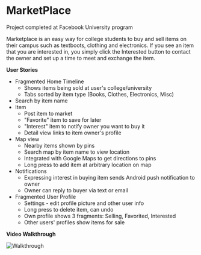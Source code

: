 # MarketPlace
Project completed at Facebook University program

Marketplace is an easy way for college students to buy and sell items on their campus such as textboots, clothing and electronics. If you see an item that you are interested in, you simply click the Interested button to contact the owner and set up a time to meet and exchange the item.

**User Stories**

- Fragmented Home Timeline
  - Shows items being sold at user's college/university
  - Tabs sorted by item type (Books, Clothes, Electronics, Misc)
- Search by item name
- Item
  - Post item to market
  - "Favorite" item to save for later
  - "Interest" item to notify owner you want to buy it
  - Detail view links to item owner's profile
- Map view
  - Nearby items shown by pins
  - Search map by item name to view location
  - Integrated with Google Maps to get directions to pins
  - Long press to add item at arbitrary location on map
- Notifications
  - Expressing interest in buying item sends Android push notification to owner
  - Owner can reply to buyer via text or email
- Fragmented User Profile
  - Settings - edit profile picture and other user info
  - Long press to delete item, can undo
  - Own profile shows 3 fragments: Selling, Favorited, Interested
  - Other users' profiles show items for sale

**Video Walkthrough**

![Walkthrough](walkthrough.gif)

